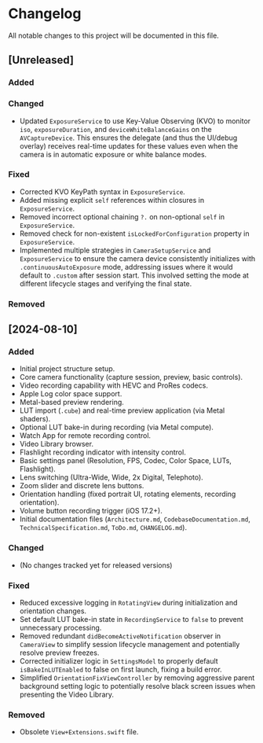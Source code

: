 # Changelog

All notable changes to this project will be documented in this file.

## [Unreleased]

### Added

### Changed

*   Updated `ExposureService` to use Key-Value Observing (KVO) to monitor `iso`, `exposureDuration`, and `deviceWhiteBalanceGains` on the `AVCaptureDevice`. This ensures the delegate (and thus the UI/debug overlay) receives real-time updates for these values even when the camera is in automatic exposure or white balance modes.

### Fixed

*   Corrected KVO KeyPath syntax in `ExposureService`.
*   Added missing explicit `self` references within closures in `ExposureService`.
*   Removed incorrect optional chaining `?.` on non-optional `self` in `ExposureService`.
*   Removed check for non-existent `isLockedForConfiguration` property in `ExposureService`.
*   Implemented multiple strategies in `CameraSetupService` and `ExposureService` to ensure the camera device consistently initializes with `.continuousAutoExposure` mode, addressing issues where it would default to `.custom` after session start. This involved setting the mode at different lifecycle stages and verifying the final state.

### Removed

## [2024-08-10]

### Added

*   Initial project structure setup.
*   Core camera functionality (capture session, preview, basic controls).
*   Video recording capability with HEVC and ProRes codecs.
*   Apple Log color space support.
*   Metal-based preview rendering.
*   LUT import (`.cube`) and real-time preview application (via Metal shaders).
*   Optional LUT bake-in during recording (via Metal compute).
*   Watch App for remote recording control.
*   Video Library browser.
*   Flashlight recording indicator with intensity control.
*   Basic settings panel (Resolution, FPS, Codec, Color Space, LUTs, Flashlight).
*   Lens switching (Ultra-Wide, Wide, 2x Digital, Telephoto).
*   Zoom slider and discrete lens buttons.
*   Orientation handling (fixed portrait UI, rotating elements, recording orientation).
*   Volume button recording trigger (iOS 17.2+).
*   Initial documentation files (`Architecture.md`, `CodebaseDocumentation.md`, `TechnicalSpecification.md`, `ToDo.md`, `CHANGELOG.md`).

### Changed

*   (No changes tracked yet for released versions)

### Fixed

*   Reduced excessive logging in `RotatingView` during initialization and orientation changes.
*   Set default LUT bake-in state in `RecordingService` to `false` to prevent unnecessary processing.
*   Removed redundant `didBecomeActiveNotification` observer in `CameraView` to simplify session lifecycle management and potentially resolve preview freezes.
*   Corrected initializer logic in `SettingsModel` to properly default `isBakeInLUTEnabled` to false on first launch, fixing a build error.
*   Simplified `OrientationFixViewController` by removing aggressive parent background setting logic to potentially resolve black screen issues when presenting the Video Library.

### Removed

*   Obsolete `View+Extensions.swift` file.
